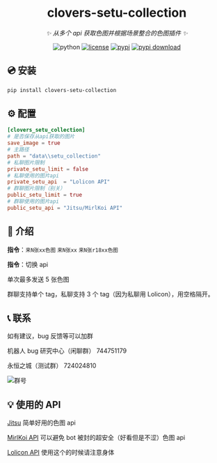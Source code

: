 <div align="center">

# clovers-setu-collection

_✨ 从多个 api 获取色图并根据场景整合的色图插件 ✨_

<img src="https://img.shields.io/badge/python-3.12+-blue.svg" alt="python">
<a href="./LICENSE"><img src="https://img.shields.io/github/license/KarisAya/clovers_setu_collection.svg" alt="license"></a>
<a href="https://pypi.python.org/pypi/clovers_setu_collection"><img src="https://img.shields.io/pypi/v/clovers_setu_collection.svg" alt="pypi"></a>
<a href="https://pypi.python.org/pypi/clovers_setu_collection"><img src="https://img.shields.io/pypi/dm/clovers_setu_collection" alt="pypi download"></a>

</div>

## 💿 安装

```bash
pip install clovers-setu-collection
```

## ⚙️ 配置

```toml
[clovers_setu_collection]
# 是否保存从api获取的图片
save_image = true
# 主路径
path = "data\\setu_collection"
# 私聊图片限制
private_setu_limit = false
# 私聊使用的图片api
private_setu_api  = "Lolicon API"
# 群聊图片限制（别关）
public_setu_limit = true
# 群聊使用的图片api
public_setu_api = "Jitsu/MirlKoi API"
```

## 🎉 介绍

**指令**：`来N张xx色图` `来N张xx` `来N张r18xx色图`

**指令**：切换 api

单次最多发送 5 张色图

群聊支持单个 tag，私聊支持 3 个 tag（因为私聊用 Lolicon），用空格隔开。

## 📞 联系

如有建议，bug 反馈等可以加群

机器人 bug 研究中心（闲聊群） 744751179

永恒之城（测试群） 724024810

![群号](https://github.com/clovers-project/clovers/blob/master/%E9%99%84%E4%BB%B6/qrcode_1676538742221.jpg)

## 💡 使用的 API

[Jitsu](https://image.anosu.top/) 简单好用的色图 api

[MirlKoi API](https://iw233.cn/) 可以避免 bot 被封的超安全（好看但是不涩）色图 api

[Lolicon API](https://api.lolicon.app/) 使用这个的时候请注意身体
